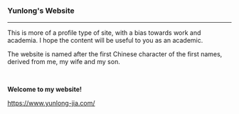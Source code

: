 ### Yunlong's Website

-------------------------------

This is more of a profile type of site, with a bias towards work and academia. I hope the content will be useful to you as an academic.

The website is named after the first Chinese character of the first names, derived from me, my wife and my son.

</br>

**Welcome to my website!** 

 https://www.yunlong-jia.com/

